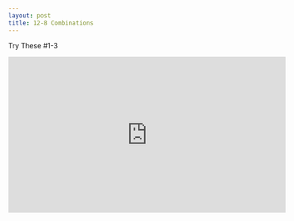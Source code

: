 ```yaml
---
layout: post
title: 12-8 Combinations
---
```

Try These #1-3
<iframe width="560" height="315" src="https://www.youtube.com/embed/97W3sIJd03Y" frameborder="0" allow="autoplay; encrypted-media" allowfullscreen></iframe>
